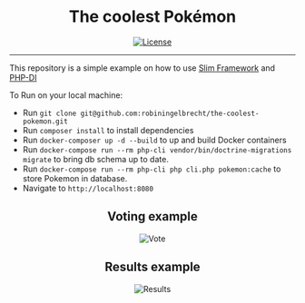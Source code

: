 <h1 align="center">The coolest Pokémon</h1>

<p align="center">
<a href="https://github.com/robiningelbrecht/the-coolest-pokemon/blob/master/LICENSE"><img src="https://img.shields.io/github/license/robiningelbrecht/the-coolest-pokemon?color=428f7e&logo=open%20source%20initiative&logoColor=white" alt="License"></a>
</p>

---

This repository is a simple example on how to use <a href="https://github.com/slimphp/Slim">Slim Framework</a> and <a href="https://github.com/PHP-DI/PHP-DI">PHP-DI</a>

To Run on your local machine:

* Run `git clone git@github.com:robiningelbrecht/the-coolest-pokemon.git`
* Run `composer install` to install dependencies
* Run `docker-composer up -d --build` to up and build Docker containers
* Run `docker-compose run --rm php-cli vendor/bin/doctrine-migrations migrate` to bring db schema up to date.
* Run `docker-compose run --rm php-cli php cli.php pokemon:cache` to store Pokemon in database.
* Navigate to `http://localhost:8080`

<h2 align="center">Voting example</h2>
<p align="center">
  <img src="https://github.com/robiningelbrecht/the-coolest-pokemon/raw/master/readme/vote.png" alt="Vote">
</p>

<h2 align="center">Results example</h2>
<p align="center">
  <img src="https://github.com/robiningelbrecht/the-coolest-pokemon/raw/master/readme/results.png" alt="Results">
</p>
